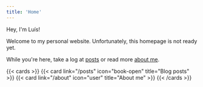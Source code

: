 ```yaml
---
title: 'Home'
---
```


Hey, I'm Luís!

Welcome to my personal website. Unfortunately, this homepage is not ready yet.

While you're here, take a log at [posts](/posts) or read more [about me](/about).

{{< cards >}}
  {{< card link="/posts" icon="book-open" title="Blog posts" >}}
  {{< card link="/about" icon="user" title="About me"  >}}
{{< /cards >}}
